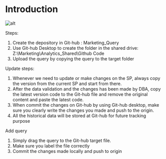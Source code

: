 # Introduction

![alt](https://media.giphy.com/media/tIeCLkB8geYtW/giphy.gif)

Steps: 
1.	Create the depository in Git-hub : Marketing_Query
2.	Use Git-hub Desktop to create the folder in the shared drive: Z:\Marketing\Analytics_Shared\Github Code
3.	Upload the query by copying the query to the target folder

Update steps:
1.	Whenever we need to update or make changes on the SP, always copy the version from the current SP and start from there.
2.	After the data validation and the changes has been made by DBA, copy the latest version code to the Git-hub file and remove the original content and paste the latest code.
3.	When commit the changes on Git-hub by using Git-hub desktop, make sure you clearly write the changes you made and push to the origin.
4.	All the historical data will be stored at Git-hub for future tracking purpose


Add query
1.	Simply drag the query to the Git-hub target file.
2.	Make sure you label the file correctly
3.	Commit the changes made locally and push to origin
